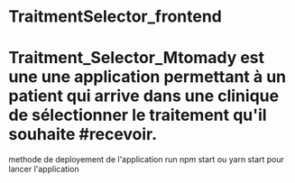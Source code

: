 # TraitmentSelector_frontend
# Traitment_Selector_Mtomady est une  une application permettant à un patient qui arrive dans une clinique de sélectionner le traitement qu'il souhaite #recevoir.

methode de deployement de l'application
 run npm start ou yarn start pour lancer l'application
